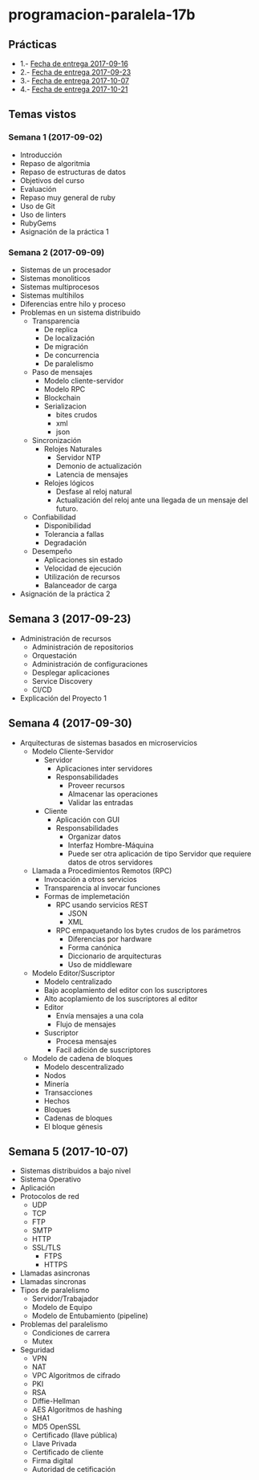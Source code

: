 # programacion-paralela-17b
## Prácticas

* 1.- [Fecha de entrega 2017-09-16](/practica_1/indicaciones.md)
* 2.- [Fecha de entrega 2017-09-23](/practica_2/indicaciones.md)
* 3.- [Fecha de entrega 2017-10-07](/practica_3/indicaciones.md)
* 4.- [Fecha de entrega 2017-10-21](/practica_4/indicaciones.md)

## Temas vistos

### Semana 1 (2017-09-02)
 - Introducción
 - Repaso de algoritmia
 - Repaso de estructuras de datos
 - Objetivos del curso
 - Evaluación
 - Repaso muy general de ruby
 - Uso de Git
 - Uso de linters
 - RubyGems
 - Asignación de la práctica 1

### Semana 2 (2017-09-09)
 - Sistemas de un procesador
 - Sistemas monoliticos
 - Sistemas multiprocesos
 - Sistemas multihilos
 - Diferencias entre hilo y proceso
 - Problemas en un sistema distribuido
   - Transparencia
	  - De replica
	  - De localización
	  - De migración
	  - De concurrencia
	  - De paralelismo
   - Paso de mensajes
      - Modelo cliente-servidor
      - Modelo RPC
      - Blockchain
      - Serializacion
         - bites crudos
         - xml
         - json
   - Sincronización
      - Relojes Naturales
        - Servidor NTP
        - Demonio de actualización
        - Latencia de mensajes  
      - Relojes lógicos
        - Desfase al reloj natural
        - Actualización del reloj ante una llegada de un mensaje del futuro.
   - Confiabilidad
      - Disponibilidad
      - Tolerancia a fallas
      - Degradación
   - Desempeño
      - Aplicaciones sin estado
      - Velocidad de ejecución
      - Utilización de recursos
      - Balanceador de carga
- Asignación de la práctica 2

## Semana 3 (2017-09-23)
- Administración de recursos
  - Administración de repositorios
  - Orquestación
  - Administración de configuraciones
  - Desplegar aplicaciones
  - Service Discovery
  - CI/CD
- Explicación del Proyecto 1

## Semana 4 (2017-09-30)
- Arquitecturas de sistemas basados en microservicios
  - Modelo Cliente-Servidor
    - Servidor
      - Aplicaciones inter servidores
      - Responsabilidades
        - Proveer recursos
        - Almacenar las operaciones
        - Validar las entradas
    - Cliente
      - Aplicación con GUI
      - Responsabilidades
        - Organizar datos
        - Interfaz Hombre-Máquina
        - Puede ser otra aplicación de tipo Servidor que requiere datos de otros servidores
  - Llamada a Procedimientos Remotos (RPC)
    - Invocación a otros servicios
    - Transparencia al invocar funciones
    - Formas de implemetación
      - RPC usando servicios REST
        + JSON
        + XML
      - RPC empaquetando los bytes crudos de los parámetros
        + Diferencias por hardware
        + Forma canónica
        + Diccionario de arquitecturas
        + Uso de middleware
  - Modelo Editor/Suscriptor
    + Modelo centralizado
    + Bajo acoplamiento del editor con los suscriptores
    + Alto acoplamiento de los suscriptores al editor
    + Editor
      + Envía mensajes a una cola
      + Flujo de mensajes
    + Suscriptor
      + Procesa mensajes
      + Facil adición de suscriptores
  - Modelo de cadena de bloques
    + Modelo descentralizado
    + Nodos
    + Minería
    + Transacciones
    + Hechos
    + Bloques
    + Cadenas de bloques
    + El bloque génesis

## Semana 5 (2017-10-07)
- Sistemas distribuidos a bajo nivel
 - Sistema Operativo
 - Aplicación
 - Protocolos de red
   - UDP
   - TCP
   - FTP
   - SMTP
   - HTTP
   - SSL/TLS
     - FTPS
     - HTTPS
  - Llamadas asincronas
  - Llamadas sincronas
- Tipos de paralelismo
  - Servidor/Trabajador
  - Modelo de Equipo
  - Modelo de Entubamiento (pipeline)
- Problemas del paralelismo
  - Condiciones de carrera
  - Mutex
- Seguridad
  - VPN
  - NAT
  - VPC
  Algoritmos de cifrado
  - PKI
  - RSA
  - Diffie-Hellman
  - AES
  Algoritmos de hashing
  - SHA1
  - MD5
  OpenSSL
  - Certificado (llave pública)
  - Llave Privada
  - Certificado de cliente
  - Firma digital
  - Autoridad de cetificación
